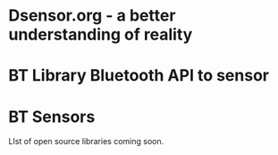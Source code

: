 # Dsensor.org - a better understanding of reality

# BT Library  Bluetooth API to sensor


BT Sensors
========

LIst of open source libraries coming soon.